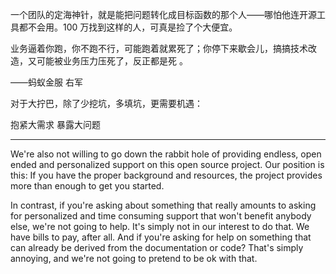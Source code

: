 

<!--
 * @version:
 * @Author:  StevenJokess https://github.com/StevenJokess
 * @Date: 2020-11-27 20:23:56
 * @LastEditors:  StevenJokess https://github.com/StevenJokess
 * @LastEditTime: 2020-11-27 21:17:48
 * @Description:
 * @TODO::
 * @Reference:https://www.zhihu.com/question/347545092
 * https://zhangxiaoyang.me/categories/weixin/20180618.html
 * https://github.com/jantic/DeOldify
-->

一个团队的定海神针，就是能把问题转化成目标函数的那个人——哪怕他连开源工具都不会用。100 万找到这样的人，可真是捡了个大便宜。

业务逼着你跑，你不跑不行，可能跑着就累死了；你停下来歇会儿，搞搞技术改造，又可能被业务压力压死了，反正都是死 。

——蚂蚁金服 右军

对于大拧巴，除了少挖坑，多填坑，更需要机遇：

抱紧大需求
暴露大问题

---

We're also not willing to go down the rabbit hole of providing endless, open ended and personalized support on this open source project.  Our position is this:  If you have the proper background and resources, the project provides more than enough to get you started.

In contrast, if you're asking about something that really amounts to asking for personalized and time consuming support that won't benefit anybody else, we're not going to help. It's simply not in our interest to do that. We have bills to pay, after all. And if you're asking for help on something that can already be derived from the documentation or code?  That's simply annoying, and we're not going to pretend to be ok with that.


